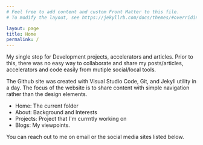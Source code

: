 ```yaml
---
# Feel free to add content and custom Front Matter to this file.
# To modify the layout, see https://jekyllrb.com/docs/themes/#overriding-theme-defaults

layout: page
title: Home
permalink: /
---
```

My single stop for Development projects, accelerators  and articles.  Prior to this, there was no easy way to collaborate and share my posts/articles, accelerators and code easily from mutiple social/local tools.

The Github site was created with Visual Studio Code, Git, and Jekyll utility in a day. The focus of the website is to share content with simple navigation rather than the design elements.

* Home: The current folder
* About: Background and Interests
* Projects: Project that I'm currntly working on
* Blogs: My viewpoints.

You can reach out to me on email or the social media sites listed below.